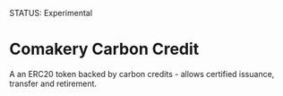 STATUS: Experimental

# Comakery Carbon Credit

A an ERC20 token backed by carbon credits - allows certified issuance, transfer and retirement.
